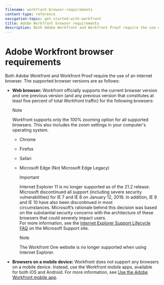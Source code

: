 ```yaml
---
filename: workfront-browser-requirements
content-type: reference
navigation-topic: get-started-with-workfront
title: Adobe Workfront browser requirements
description: Both Adobe Workfront and Workfront Proof require the use of an internet browser. The supported browser versions are as follows - EDIT ME.
---
```


# Adobe Workfront browser requirements

Both Adobe Workfront and Workfront Proof require the use of an internet browser. The supported browser versions are as follows:

* **Web browser:**&nbsp;Workfront officially supports the current browser version and one previous version (and any previous version that constitutes at least five percent of total Workfront traffic) for the following browsers: &nbsp;&nbsp;

  >[!NOTE]
  >
  >Workfront supports only the 100% zooming option for all supported browsers. This also includes the zoom settings in your computer's operating system.

   * Chrome
   * Firefox
   * Safari
   * Microsoft Edge (Not Microsoft Edge Legacy)

     >[!IMPORTANT]
     >
     >Internet Explorer 11 is no longer supported as of the 21.2 release. Microsoft discontinued all support (including severe security vulnerabilities) for IE 7 and&nbsp;IE 8 on January 12, 2016. In addition, IE 9 and IE 10 have also been discontinued in most circumstances.&nbsp;Microsoft’s rationale behind this decision was&nbsp;based on the substantial security concerns with the architecture of these browsers that could severely impact users.  
     >For more information, see the [Internet Explorer Support Lifecycle FAQ](https://support.microsoft.com/en-us/help/17454/lifecycle-faq-internet-explorer)&nbsp;on the Microsoft Support site.

     >[!NOTE]
     >
     >The Workfront One website is no longer supported when using Internet Explorer.

* **Browsers on a mobile device:** Workfront does not support any browsers on a mobile device. Instead, use the Workfront mobile apps, available for both iOS and Android. For more information, see [Use the Adobe Workfront mobile app](../workfront-basics/mobile-apps/using-the-workfront-mobile-app/use-the-mobile-app.md).

  <!--
  <li data-mc-conditions="QuicksilverOrClassic.Draft mode"> <p><strong>Adobe Flash Plugin:</strong> Version 10.1 or greater. Proofing users must have version 11.1 or greater.</p> <p>The Adobe Flash Plugin is required in order for&nbsp;certain legacy areas of the Workfront interface to function (such as the Resource Grid, Resource Budget Manager, Capacity Planner, and the Legacy Gantt Chart). If you are using these legacy tools in Workfront, you must configure your browser to allow the Adobe Flash Plugin to be used on your&nbsp;Workfront site, because most browsers are configured by default to block the use of the Adobe Flash Plugin.</p> </li>
  -->

